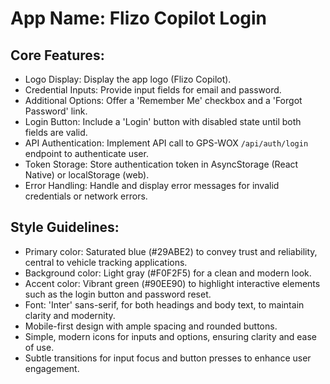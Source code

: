 # **App Name**: Flizo Copilot Login

## Core Features:

- Logo Display: Display the app logo (Flizo Copilot).
- Credential Inputs: Provide input fields for email and password.
- Additional Options: Offer a 'Remember Me' checkbox and a 'Forgot Password' link.
- Login Button: Include a 'Login' button with disabled state until both fields are valid.
- API Authentication: Implement API call to GPS-WOX `/api/auth/login` endpoint to authenticate user.
- Token Storage: Store authentication token in AsyncStorage (React Native) or localStorage (web).
- Error Handling: Handle and display error messages for invalid credentials or network errors.

## Style Guidelines:

- Primary color: Saturated blue (#29ABE2) to convey trust and reliability, central to vehicle tracking applications.
- Background color: Light gray (#F0F2F5) for a clean and modern look.
- Accent color: Vibrant green (#90EE90) to highlight interactive elements such as the login button and password reset.
- Font: 'Inter' sans-serif, for both headings and body text, to maintain clarity and modernity. 
- Mobile-first design with ample spacing and rounded buttons.
- Simple, modern icons for inputs and options, ensuring clarity and ease of use.
- Subtle transitions for input focus and button presses to enhance user engagement.
